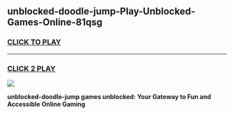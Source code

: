
## unblocked-doodle-jump-Play-Unblocked-Games-Online-81qsg
<h3>
<a href="https://premium76.site?title=unblocked-doodle-jump&ref=25A">CLICK TO PLAY</a></h3>
<hr>

<h3>
<a href="https://premium76.site?title=unblocked-doodle-jump&ref=25A">CLICK 2 PLAY</a>
  
</h3>

<a href="https://premium76.site?title=unblocked-doodle-jump&ref=25A"><img src="https://clearcache.store/games.png"></a>


**unblocked-doodle-jump games unblocked: Your Gateway to Fun and Accessible Online Gaming**

